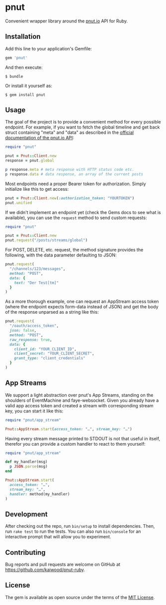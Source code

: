 # pnut

Convenient wrapper library around the [pnut.io](https://pnut.io) API for Ruby.

## Installation

Add this line to your application's Gemfile:

```ruby
gem 'pnut'
```

And then execute:

    $ bundle

Or install it yourself as:

    $ gem install pnut

## Usage

The goal of the project is to provide a convenient method for every possible endpoint. For example, if you want to fetch the global timeline and get back struct containing "meta" and "data" as described in the [official documentation of the pnut.io API](https://pnut.io/docs/api/implementation/overview):

```ruby
require "pnut"

pnut = Pnut::Client.new
response = pnut.global

p response.meta # meta response with HTTP status code etc.
p response.data # data response, an array of the current posts
```

Most endpoints need a proper Bearer token for authorization. Simply initialize like this to get access:

```ruby
pnut = Pnut::Client.new(:authorization_token: "YOURTOKEN")
pnut.unified
```

If we didn't implement an endpoint yet (check the Gems docs to see what is available), you can use the `request` method to send custom requests:

```ruby
require "pnut"

pnut = Pnut::Client.new
pnut.request("/posts/streams/global")
```

For POST, DELETE, etc. request, the method signature provides the following, with the data parameter defaulting to JSON:

```ruby
pnut.request(
  "/channels/123/messages",
  method: "POST",
  data: {
    text: "Der Test[tm]"
  }
)
```

As a more thorough example, one can request an AppStream access token (where the endpoint expects form-data instead of JSON) and get the body of the response unparsed as a string like this:

```ruby
pnut.request(
  "/oauth/access_token",
  json: false,
  method: "POST",
  raw_response: true,
  data: {
    client_id: "YOUR_CLIENT_ID",
    client_secret: "YOUR_CLIENT_SECRET",
    grant_type: "client_credentials"
  }
)
```

## App Streams

We support a light abstraction over pnut's App Streams, standing on the shoulders of EventMachine and faye-websocket. Given you already have a valid app access token and created a stream with corresponding stream key, you can start it like this:

```ruby
require "pnut/app_stream"

Pnut::AppStream.start(access_token: "…", stream_key: "…")
```

Having every stream message printed to STDOUT is not that useful in itself, therefor you can provide a custom handler to react to them yourself:

```ruby
require "pnut/app_stream"

def my_handler(msg)
  p JSON.parse(msg)
end

Pnut::AppStream.start(
  access_token: "…",
  stream_key: "…",
  handler: method(my_handler)
)
```

## Development

After checking out the repo, run `bin/setup` to install dependencies. Then, run `rake test` to run the tests. You can also run `bin/console` for an interactive prompt that will allow you to experiment.

## Contributing

Bug reports and pull requests are welcome on GitHub at https://github.com/kaiwood/pnut-ruby.

## License

The gem is available as open source under the terms of the [MIT License](https://opensource.org/licenses/MIT).
